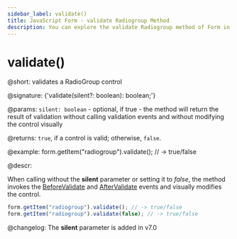 ```yaml
---
sidebar_label: validate()
title: JavaScript Form - validate Radiogroup Method 
description: You can explore the validate Radiogroup method of Form in the documentation of the DHTMLX JavaScript UI library. Browse developer guides and API reference, try out code examples and live demos, and download a free 30-day evaluation version of DHTMLX Suite 7.
---
```


# validate()

@short: validates a RadioGroup control
 
@signature: {'validate(silent?: boolean): boolean;'}

@params:
`silent: boolean` - optional, if true - the method will return the result of validation without calling validation events and without modifying the control visually

@returns:
`true`, if a control is valid; otherwise, `false`.

@example:
form.getItem("radiogroup").validate();
// -> true/false

@descr:

When calling without the  **silent** parameter or setting it to *false*, the method invokes the [BeforeValidate](form/api/radiogroup/radiogroup_beforevalidate_event.md) and [AfterValidate](form/api/radiogroup/radiogroup_aftervalidate_event.md) events and visually modifies the control.

~~~js
form.getItem("radiogroup").validate(); // -> true/false
form.getItem("radiogroup").validate(false); // -> true/false
~~~

@changelog:
The **silent** parameter is added in v7.0